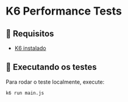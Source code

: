 # K6 Performance Tests

## 📌 Requisitos
- [K6 instalado](https://k6.io/docs/getting-started/installation/)

## 🚀 Executando os testes
Para rodar o teste localmente, execute:
```sh
k6 run main.js
